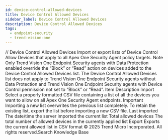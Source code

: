 ```yaml
---
id: device-control-allowed-devices
title: Device Control Allowed Devices
sidebar_label: Device Control Allowed Devices
description: Device Control Allowed Devices
tags:
  - endpoint-security
  - trend-vision-one
---
```


/*<![CDATA[*/ $('#title').html($('meta[name=map-description]').attr('content')); /*]]>*/ Device Control Allowed Devices Import or export lists of Device Control Allow Devices that apply to all Apex One Security Agent policy targets. Note Only Trend Vision One Endpoint Security agents with Data Protection enabled override the “Block” or “Read” action on devices added to the Device Control Allowed Devices list. The Device Control Allowed Devices list does not apply to Trend Vision One Endpoint Security agents without Data Protection and Trend Vision One Endpoint Security agents with Device Control permission not set to “Block” or “Read”. Item Description Import Select a properly formatted CSV file containing a list of all the devices you want to allow on all Apex One Security Agent endpoints. Important Importing a new list overwrites the previous list completely. To retain the existing list, export the list before importing a new CSV file. Last imported The date/time the server imported the current list Total allowed devices The total number of allowed devices in the currently applied list Export Exports the current allowed list in CSV format © 2025 Trend Micro Incorporated. All rights reserved.Search Knowledge Base